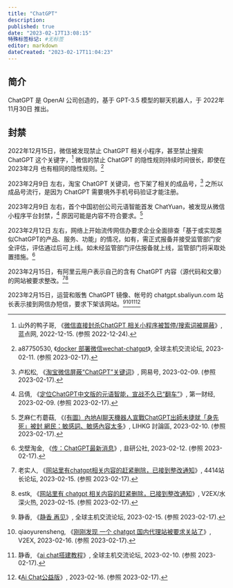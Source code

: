 ```yaml
---
title: "ChatGPT"
description:
published: true
date: "2023-02-17T13:08:15"
特殊标签标记: #无标签
editor: markdown
dateCreated: "2023-02-17T11:04:23"
---
```


## 简介

ChatGPT 是 OpenAI 公司创造的，基于 GPT-3.5 模型的聊天机器人，于 2022年11月30日 推出。

## 封禁

2022年12月15日，微信被发现禁止 ChatGPT 相关小程序，甚至禁止搜索 ChatGPT 这个关键字，[^96450] 微信的禁止 ChatGPT 的隐性规则持续时间很长，即使在 2023年2月 也有相同的隐性规则。[^1136030]

[^96450]: 山外的鸭子哥, 《[微信直接封杀ChatGPT 相关小程序被暂停/搜索词被屏蔽](https://web.archive.org/web/20221222093951/https://www.landiannews.com/archives/96450.html)》, 蓝点网, 2022-12-15. (参照 2022-12-24).

[^1136030]: a87750530, 《[docker 部署微信wechat-chatgpt](https://web.archive.org/web/20230217050652/https://hostloc.com/thread-1136030-1-1.html)》, 全球主机交流论坛, 2023-02-11. (参照 2023-02-17).

2023年2月9日 左右，淘宝 ChatGPT 关键词，也下架了相关的成品号，[^1C44V] 之所以成品号流行，是因为 ChatGPT 需要境外手机号码验证才能注册。

[^1C44V]: 卢松松, 《[淘宝微信屏蔽“ChatGPT”关键词](https://web.archive.org/web/20230217050130/https://www.163.com/dy/article/HT5DAB6T0511C44V.html)》, 网易号, 2023-02-09. (参照 2023-02-17).

2023年2月9日 左右，首个中国初创公司元语智能首发 ChatYuan，被发现从微信小程序平台封禁，[^70573] 原因可能是内容不符合要求。[^CGU2Y]

[^70573]: 吕倩, 《[定位ChatGPT中文版的元语智能，宣战不久已“翻车”](https://web.archive.org/web/20230213210711/https://www.yicai.com/news/101670573.html)》, 第一财经, 2023-02-09. (参照 2023-02-17).

[^CGU2Y]: 芝麻仁冇蘑菇, 《[(有圖）內地AI聊天機器人宣戰ChatGPT出師未捷就「身先死」被封 網民：敏感詞、敏感內容太多](https://archive.is/CGU2Y "https://lihkg.com/thread/3302975/page/1")》, LIHKG 討論區, 2023-02-10. (参照 2023-02-17).

2023年2月12日 左右，网络上开始流传网信办要求企业全面排查「基于或实现类似ChatGPT的产品、服务、功能」的情况，如有，需正式报备并接受监管部门安全评估，评估通过后可上线。如未经监管部门评估报备就上线，监管部门将采取处置措施。[^27v9n]

[^27v9n]: 戈壁淘金, 《[传：ChatGPT最新消息](https://www.jiuyangongshe.com/a/27qlp27v9n)》, 韭研公社, 2023-02-12. (参照 2023-02-17).

2023年2月15日，有阿里云用户表示自己的含有 ChatGPT 内容（源代码和文章）的网站被要求整改。[^131730][^916485]

[^131730]: 老实人, 《[网站里有chatgpt相关内容的赶紧删除，已接到整改通知](https://www.4414.cn/thread-131730-1-1.html)》, 4414站长论坛, 2023-02-15. (参照 2023-02-17).

[^916485]: estk, 《[网站里有 chatgpt 相关内容的赶紧删除，已接到整改通知](https://www.v2ex.com/t/916485)》, V2EX/水深火热, 2023-02-15. (参照 2023-02-17).

2023年2月15日，运营和贩售 ChatGPT 镜像、帐号的 chatgpt.sbaliyun.com 站长表示接到网信办短信，要求下架该网站。[^1137686][^916661][^1135687][^JqcZ4]

[^1137686]: 静香, 《[静香 再见](https://web.archive.org/web/20230216044538/https://hostloc.com/thread-1137686-1-1.html)》, 全球主机交流论坛, 2023-02-15. (参照 2023-02-17).

[^916661]: qiaoyurensheng, 《[刚刚发现 一个 chatgpt 国内代理站被要求关站了](https://web.archive.org/web/20230216183724/https://www.v2ex.com/t/916661)》, V2EX, 2023-02-16. (参照 2023-02-17).

[^1135687]: 静香, 《[ai chat搭建教程](https://web.archive.org/web/20230217042223/https://hostloc.com/thread-1135687-1-1.html)》, 全球主机交流论坛, 2023-02-10. (参照 2023-02-17).

[^JqcZ4]: 《[Ai Chat公益版](https://archive.is/JqcZ4)》, 2023-02-16. (参照 2023-02-17).
